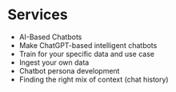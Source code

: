 # Services

- AI-Based Chatbots
- Make ChatGPT-based intelligent chatbots
- Train for your specific data and use case
- Ingest your own data
- Chatbot persona development
- Finding the right mix of context (chat history)
